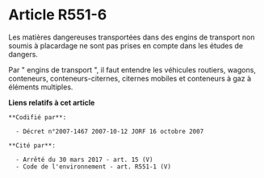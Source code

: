 # Article R551-6

Les matières dangereuses transportées dans des engins de transport non soumis à placardage ne sont pas prises en compte dans
les études de dangers.

Par " engins de transport ", il faut entendre les véhicules routiers, wagons, conteneurs, conteneurs-citernes, citernes
mobiles et conteneurs à gaz à éléments multiples.

**Liens relatifs à cet article**

	**Codifié par**:

	  - Décret n°2007-1467 2007-10-12 JORF 16 octobre 2007

	**Cité par**:

	  - Arrêté du 30 mars 2017 - art. 15 (V)
	  - Code de l'environnement - art. R551-1 (V)

